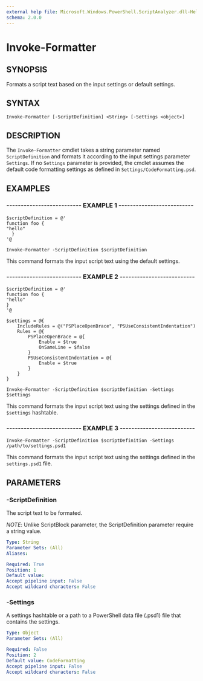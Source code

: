 ```yaml
---
external help file: Microsoft.Windows.PowerShell.ScriptAnalyzer.dll-Help.xml
schema: 2.0.0
---
```


# Invoke-Formatter
## SYNOPSIS
Formats a script text based on the input settings or default settings.

## SYNTAX

```
Invoke-Formatter [-ScriptDefinition] <String> [-Settings <object>]
```

## DESCRIPTION

The `Invoke-Formatter` cmdlet takes a string parameter named `ScriptDefinition` and formats it according to  the input settings parameter `Settings`. If no `Settings` parameter is provided, the cmdlet assumes the default code formatting settings as defined in `Settings/CodeFormatting.psd`.

## EXAMPLES

### -------------------------- EXAMPLE 1 --------------------------
```
$scriptDefinition = @'
function foo {
"hello"
  }
'@

Invoke-Formatter -ScriptDefinition $scriptDefinition
```

This command formats the input script text using the default settings.

### -------------------------- EXAMPLE 2 --------------------------
```
$scriptDefinition = @'
function foo {
"hello"
}
'@

$settings = @{
    IncludeRules = @("PSPlaceOpenBrace", "PSUseConsistentIndentation")
    Rules = @{
        PSPlaceOpenBrace = @{
            Enable = $true
            OnSameLine = $false
        }
        PSUseConsistentIndentation = @{
            Enable = $true
        }
    }
}

Invoke-Formatter -ScriptDefinition $scriptDefinition -Settings $settings
```

This command formats the input script text using the settings defined in the `$settings` hashtable.

### -------------------------- EXAMPLE 3 --------------------------
```
Invoke-Formatter -ScriptDefinition $scriptDefinition -Settings /path/to/settings.psd1
```

This command formats the input script text using the settings defined in the `settings.psd1` file.

## PARAMETERS

### -ScriptDefinition
The script text to be formated.

*NOTE*: Unlike ScriptBlock parameter, the ScriptDefinition parameter require a string value.

```yaml
Type: String
Parameter Sets: (All)
Aliases:

Required: True
Position: 1
Default value:
Accept pipeline input: False
Accept wildcard characters: False
```

### -Settings
A settings hashtable or a path to a PowerShell data file (.psd1) file that contains the settings.

```yaml
Type: Object
Parameter Sets: (All)

Required: False
Position: 2
Default value: CodeFormatting
Accept pipeline input: False
Accept wildcard characters: False
```
